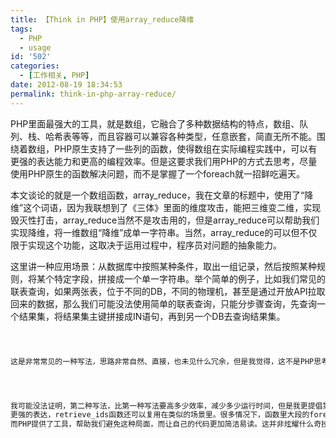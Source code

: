 ```yaml
---
title: 【Think in PHP】使用array_reduce降维
tags:
  - PHP
  - usage
id: '502'
categories:
  - [工作相关, PHP]
date: 2012-08-19 18:34:53
permalink: think-in-php-array-reduce/
---
```


PHP里面最强大的工具，就是数组，它融合了多种数据结构的特点，数组、队列、栈、哈希表等等，而且容器可以兼容各种类型，任意嵌套，简直无所不能。围绕着数组，PHP原生支持了一些列的函数，使得数组在实际编程实践中，可以有更强的表达能力和更高的编程效率。但是这要求我们用PHP的方式去思考，尽量使用PHP原生的函数解决问题，而不是掌握了一个foreach就一招鲜吃遍天。
<!-- more -->
本文谈论的就是一个数组函数，array_reduce，我在文章的标题中，使用了“降维”这个词语，因为我联想到了《三体》里面的维度攻击，能把三维变二维，实现毁灭性打击，array_reduce当然不是攻击用的，但是array_reduce可以帮助我们实现降维，将一维数组“降维”成单一字符串。当然，array_reduce的可以但不仅限于实现这个功能，这取决于运用过程中，程序员对问题的抽象能力。

这里讲一种应用场景：从数据库中按照某种条件，取出一组记录，然后按照某种规则，将某个特定字段，拼接成一个单一字符串。举个简单的例子，比如我们常见的联表查询，如果两张表，位于不同的DB，不同的物理机，甚至是通过开放API拉取回来的数据，那么我们可能没法使用简单的联表查询，只能分步骤查询，先查询一个结果集，将结果集主键拼接成IN语句，再到另一个DB去查询结果集。

```php



这是非常常见的一种写法，思路非常自然、直接，也未见什么冗余，但是我觉得，这不是PHP思考问题的方式。PHP的思考方式，是像这样：




我可能没法证明，第二种写法，比第一种写法要高多少效率，减少多少运行时间，但是我更提倡第二种写法，因为第二种写法，是按照PHP的方式在思考问题，提供了更好的语义，
更强的表达，retrieve_ids函数还可以复用在类似的场景里。很多情况下，函数里大段的foreach遍历，都并非为了表达业务本身，而只是为了取得某种中间结果，
而PHP提供了工具，帮助我们避免这种局面，而让自己的代码更加简洁易读。这并非炫耀什么奇技淫巧，这只是PHP自己的正常的方式而已。
```